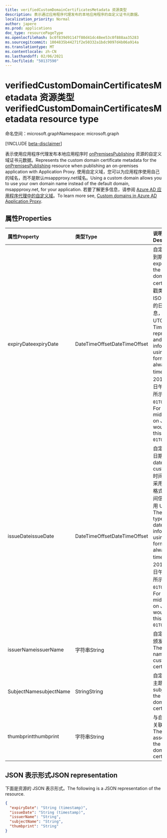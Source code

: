 ```yaml
---
title: verifiedCustomDomainCertificatesMetadata 资源类型
description: 表示通过应用程序代理发布的本地应用程序的自定义证书元数据。
localization_priority: Normal
author: japere
ms.prod: applications
doc_type: resourcePageType
ms.openlocfilehash: bc0f839d91147f80d41dc48ee53c0f888aa35283
ms.sourcegitcommit: 1004835b44271f2e50332a1bdc9097d4b06a914a
ms.translationtype: MT
ms.contentlocale: zh-CN
ms.lasthandoff: 02/06/2021
ms.locfileid: "50137590"
---
```

# <a name="verifiedcustomdomaincertificatesmetadata-resource-type"></a><span data-ttu-id="02820-103">verifiedCustomDomainCertificatesMetadata 资源类型</span><span class="sxs-lookup"><span data-stu-id="02820-103">verifiedCustomDomainCertificatesMetadata resource type</span></span>

<span data-ttu-id="02820-104">命名空间：microsoft.graph</span><span class="sxs-lookup"><span data-stu-id="02820-104">Namespace: microsoft.graph</span></span>

[!INCLUDE [beta-disclaimer](../../includes/beta-disclaimer.md)]

<span data-ttu-id="02820-105">表示使用应用程序代理发布本地应用程序时 [onPremisesPublishing](onpremisespublishing.md) 资源的自定义域证书元数据。</span><span class="sxs-lookup"><span data-stu-id="02820-105">Represents the custom domain certificate metadata for the [onPremisesPublishing](onpremisespublishing.md) resource when publishing an on-premises application with Application Proxy.</span></span> <span data-ttu-id="02820-106">使用自定义域，您可以为应用程序使用自己的域名，而不是默认msappproxy.net域名。</span><span class="sxs-lookup"><span data-stu-id="02820-106">Using a custom domain allows you to use your own domain name instead of the default domain, msappproxy.net, for your application.</span></span> <span data-ttu-id="02820-107">若要了解更多信息，请参阅 [Azure AD 应用程序代理中的自定义域](/azure/active-directory/manage-apps/application-proxy-configure-custom-domain)。</span><span class="sxs-lookup"><span data-stu-id="02820-107">To learn more see, [Custom domains in Azure AD Application Proxy](/azure/active-directory/manage-apps/application-proxy-configure-custom-domain).</span></span>

## <a name="properties"></a><span data-ttu-id="02820-108">属性</span><span class="sxs-lookup"><span data-stu-id="02820-108">Properties</span></span>

| <span data-ttu-id="02820-109">属性</span><span class="sxs-lookup"><span data-stu-id="02820-109">Property</span></span>     | <span data-ttu-id="02820-110">类型</span><span class="sxs-lookup"><span data-stu-id="02820-110">Type</span></span>        | <span data-ttu-id="02820-111">说明</span><span class="sxs-lookup"><span data-stu-id="02820-111">Description</span></span> |
|:-------------|:------------|:------------|
|<span data-ttu-id="02820-112">expiryDate</span><span class="sxs-lookup"><span data-stu-id="02820-112">expiryDate</span></span>|<span data-ttu-id="02820-113">DateTimeOffset</span><span class="sxs-lookup"><span data-stu-id="02820-113">DateTimeOffset</span></span>| <span data-ttu-id="02820-114">自定义域证书的到期日期。</span><span class="sxs-lookup"><span data-stu-id="02820-114">The expiry date of the custom domain certificate.</span></span> <span data-ttu-id="02820-115">时间戳类型表示采用 ISO 8601 格式的日期和时间信息，始终采用 UTC 时区。</span><span class="sxs-lookup"><span data-stu-id="02820-115">The Timestamp type represents date and time information using ISO 8601 format and is always in UTC time.</span></span> <span data-ttu-id="02820-116">例如，2014 年 1 月 1 日午夜 UTC 如下所示：`'2014-01-01T00:00:00Z'`。</span><span class="sxs-lookup"><span data-stu-id="02820-116">For example, midnight UTC on Jan 1, 2014 would look like this: `'2014-01-01T00:00:00Z'`.</span></span> |
|<span data-ttu-id="02820-117">issueDate</span><span class="sxs-lookup"><span data-stu-id="02820-117">issueDate</span></span>|<span data-ttu-id="02820-118">DateTimeOffset</span><span class="sxs-lookup"><span data-stu-id="02820-118">DateTimeOffset</span></span>| <span data-ttu-id="02820-119">自定义域的发行日期。</span><span class="sxs-lookup"><span data-stu-id="02820-119">The issue date of the custom domain.</span></span> <span data-ttu-id="02820-120">时间戳类型表示采用 ISO 8601 格式的日期和时间信息，始终采用 UTC 时区。</span><span class="sxs-lookup"><span data-stu-id="02820-120">The Timestamp type represents date and time information using ISO 8601 format and is always in UTC time.</span></span> <span data-ttu-id="02820-121">例如，2014 年 1 月 1 日午夜 UTC 如下所示：`'2014-01-01T00:00:00Z'`。</span><span class="sxs-lookup"><span data-stu-id="02820-121">For example, midnight UTC on Jan 1, 2014 would look like this: `'2014-01-01T00:00:00Z'`.</span></span> |
|<span data-ttu-id="02820-122">issuerName</span><span class="sxs-lookup"><span data-stu-id="02820-122">issuerName</span></span>|<span data-ttu-id="02820-123">字符串</span><span class="sxs-lookup"><span data-stu-id="02820-123">String</span></span>| <span data-ttu-id="02820-124">自定义域证书的颁发者名称。</span><span class="sxs-lookup"><span data-stu-id="02820-124">The issuer name of the custom domain certificate.</span></span> |
|<span data-ttu-id="02820-125">SubjectName</span><span class="sxs-lookup"><span data-stu-id="02820-125">subjectName</span></span>|<span data-ttu-id="02820-126">String</span><span class="sxs-lookup"><span data-stu-id="02820-126">String</span></span>| <span data-ttu-id="02820-127">自定义域证书的主题名称。</span><span class="sxs-lookup"><span data-stu-id="02820-127">The subject name of the custom domain certificate.</span></span> |
|<span data-ttu-id="02820-128">thumbprint</span><span class="sxs-lookup"><span data-stu-id="02820-128">thumbprint</span></span>|<span data-ttu-id="02820-129">字符串</span><span class="sxs-lookup"><span data-stu-id="02820-129">String</span></span>| <span data-ttu-id="02820-130">与自定义域证书关联的指纹。</span><span class="sxs-lookup"><span data-stu-id="02820-130">The thumbprint associated with the custom domain certificate.</span></span> |

## <a name="json-representation"></a><span data-ttu-id="02820-131">JSON 表示形式</span><span class="sxs-lookup"><span data-stu-id="02820-131">JSON representation</span></span>

<span data-ttu-id="02820-132">下面是资源的 JSON 表示形式。</span><span class="sxs-lookup"><span data-stu-id="02820-132">The following is a JSON representation of the resource.</span></span>

<!-- {
  "blockType": "resource",
  "optionalProperties": [

  ],
  "@odata.type": "microsoft.graph.verifiedCustomDomainCertificatesMetadata",
  "baseType": null
}-->

```json
{
  "expiryDate": "String (timestamp)",
  "issueDate": "String (timestamp)",
  "issuerName": "String",
  "subjectName": "String",
  "thumbprint": "String"
}
```

<!-- uuid: 16cd6b66-4b1a-43a1-adaf-3a886856ed98
2019-02-04 14:57:30 UTC -->
<!-- {
  "type": "#page.annotation",
  "description": "verifiedCustomDomainCertificatesMetadata resource",
  "keywords": "",
  "section": "documentation",
  "tocPath": ""
}-->
